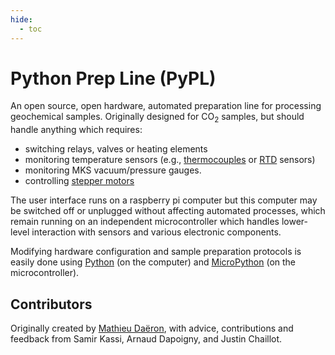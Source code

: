 ```yaml
---
hide:
  - toc
---
```


# Python Prep Line (PyPL)

An open source, open hardware, automated preparation line for processing geochemical samples. Originally designed for CO<sub>2</sub> samples, but should handle anything which requires:

* switching relays, valves or heating elements
* monitoring temperature sensors (e.g., [thermocouples](https://en.wikipedia.org/wiki/Thermocouple) or [RTD](https://en.wikipedia.org/wiki/Resistance_thermometer) sensors)
* monitoring MKS vacuum/pressure gauges.
* controlling [stepper motors](https://en.wikipedia.org/wiki/Stepper_motor)

The user interface runs on a raspberry pi computer but this computer may be switched off or unplugged without affecting automated processes, which remain running on an independent microcontroller which handles lower-level interaction with sensors and various electronic components.

Modifying hardware configuration and sample preparation protocols is easily done using [Python](https://www.python.org) (on the computer) and [MicroPython](https://micropython.org) (on the microcontroller).

## Contributors

Originally created by [Mathieu Daëron](https://daeron.fr), with advice, contributions and feedback from Samir Kassi, Arnaud Dapoigny, and Justin Chaillot.

